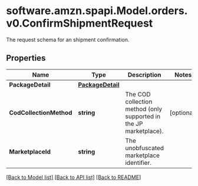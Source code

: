 # software.amzn.spapi.Model.orders.v0.ConfirmShipmentRequest
The request schema for an shipment confirmation.

## Properties

Name | Type | Description | Notes
------------ | ------------- | ------------- | -------------
**PackageDetail** | [**PackageDetail**](PackageDetail.md) |  | 
**CodCollectionMethod** | **string** | The COD collection method (only supported in the JP marketplace). | [optional] 
**MarketplaceId** | **string** | The unobfuscated marketplace identifier. | 

[[Back to Model list]](../README.md#documentation-for-models) [[Back to API list]](../README.md#documentation-for-api-endpoints) [[Back to README]](../README.md)

